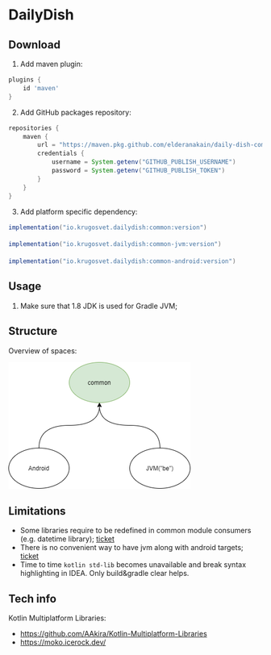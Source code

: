 # DailyDish

## Download

1. Add maven plugin:
```groovy
plugins {
    id 'maven'
}
```
2. Add GitHub packages repository:
```groovy
repositories {
    maven {
        url = "https://maven.pkg.github.com/elderanakain/daily-dish-common"
        credentials {
            username = System.getenv("GITHUB_PUBLISH_USERNAME")
            password = System.getenv("GITHUB_PUBLISH_TOKEN")
        }
    }
}
```
3. Add platform specific dependency:
```groovy
implementation("io.krugosvet.dailydish:common:version")

implementation("io.krugosvet.dailydish:common-jvm:version")

implementation("io.krugosvet.dailydish:common-android:version")
```

## Usage

1) Make sure that 1.8 JDK is used for Gradle JVM;

## Structure

Overview of spaces:

![Top overview](uml/top_overview.png)

## Limitations

- Some libraries require to be redefined in common module consumers (e.g. datetime library); [ticket](https://youtrack.jetbrains.com/issue/KT-24309)
- There is no convenient way to have jvm along with android targets; [ticket](https://youtrack.jetbrains.com/issue/KT-28194)
- Time to time `kotlin std-lib` becomes unavailable and break syntax highlighting in IDEA. Only build&gradle clear helps.

## Tech info

Kotlin Multiplatform Libraries:
- https://github.com/AAkira/Kotlin-Multiplatform-Libraries
- https://moko.icerock.dev/
